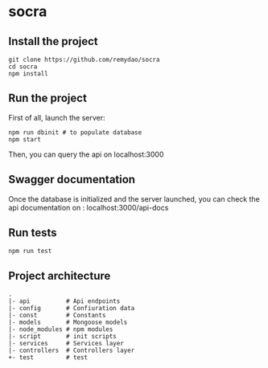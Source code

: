 # socra

## Install the project

```shell
git clone https://github.com/remydao/socra
cd socra
npm install
```

## Run the project

First of all, launch the server:

```shell
npm run dbinit # to populate database
npm start
```

Then, you can query the api on localhost:3000

## Swagger documentation

Once the database is initialized and the server launched, you can check the api documentation on :
localhost:3000/api-docs

## Run tests

```shell
npm run test
```

## Project architecture

```
.
|- api          # Api endpoints
|- config       # Confiuration data
|- const        # Constants
|- models       # Mongoose models
|- node_modules # npm modules
|- script       # init scripts
|- services     # Services layer
|- controllers  # Controllers layer
+- test         # test
```
